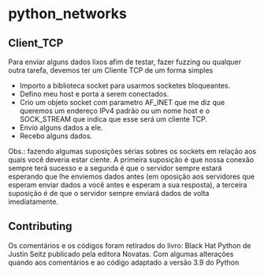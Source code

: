 # python_networks

## Client_TCP

Para enviar alguns dados lixos afim de testar, fazer fuzzing ou qualquer outra tarefa, devemos ter um Cliente TCP de um forma simples

- Importo a biblioteca socket para usarmos socketes bloqueantes.
- Defino meu host e porta a serem conectados.
- Crio um objeto socket com parametro AF_INET que me diz que queremos um endereço IPv4 padrão ou um nome host e o SOCK_STREAM que indica que esse será um cliente TCP.
- Envio alguns dados a ele.
- Recebo alguns dados.

Obs.: fazendo algumas suposições sérias sobres os sockets em relação aos quais você deveria estar ciente. A primeira suposição é que nossa conexão sempre terá sucesso e a segunda é que o servidor sempre estará esperando que lhe enviemos dados antes (em oposição aos servidores que esperam enviar dados a você antes e esperam a sua resposta), a terceira suposição é de que o servidor sempre enviará dados de volta imediatamente.

## Contributing
Os comentários e os códigos foram retirados do livro: Black Hat Python de Justin Seitz publicado pela editora Novatas. Com algumas alterações quando aos comentários e ao código adaptado a versão 3.9 do Python
